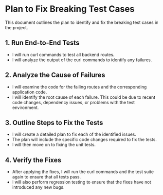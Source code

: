 # Plan to Fix Breaking Test Cases

This document outlines the plan to identify and fix the breaking test cases in the project.

## 1. Run End-to-End Tests

- I will run curl commands to test all backend routes.
- I will analyze the output of the curl commands to identify any failures.

## 2. Analyze the Cause of Failures

- I will examine the code for the failing routes and the corresponding application code.
- I will identify the root cause of each failure. This could be due to recent code changes, dependency issues, or problems with the test environment.

## 3. Outline Steps to Fix the Tests

- I will create a detailed plan to fix each of the identified issues.
- The plan will include the specific code changes required to fix the tests.
- I will then move on to fixing the unit tests.

## 4. Verify the Fixes

- After applying the fixes, I will run the curl commands and the test suite again to ensure that all tests pass.
- I will also perform regression testing to ensure that the fixes have not introduced any new bugs.